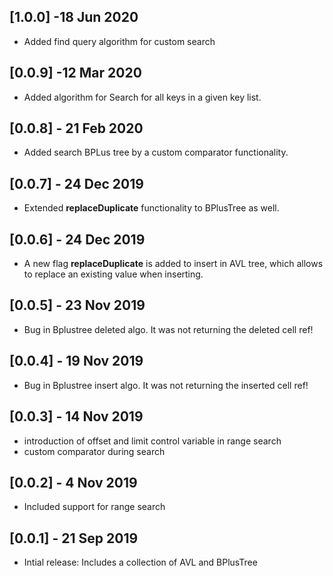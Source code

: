 ## [1.0.0] -18 Jun 2020
- Added find query algorithm for custom search
 
## [0.0.9] -12 Mar 2020

- Added algorithm for Search for all keys in a given key list.

## [0.0.8] - 21 Feb 2020

- Added search BPLus tree by a custom comparator functionality.

## [0.0.7] - 24 Dec 2019

- Extended **replaceDuplicate** functionality to BPlusTree as well.

## [0.0.6] - 24 Dec 2019

- A new flag **replaceDuplicate** is added to insert in AVL tree, which allows to replace an existing value when inserting. 

## [0.0.5] - 23 Nov 2019

- Bug in Bplustree deleted algo. It was not returning the deleted cell ref!

## [0.0.4] - 19 Nov 2019

- Bug in Bplustree insert algo. It was not returning the inserted cell ref!

## [0.0.3] - 14 Nov 2019

- introduction of offset and limit control variable in range search
- custom comparator during search

## [0.0.2] - 4 Nov 2019
* Included support for range search 

## [0.0.1] - 21 Sep 2019
* Intial release: Includes a collection of AVL and BPlusTree 
